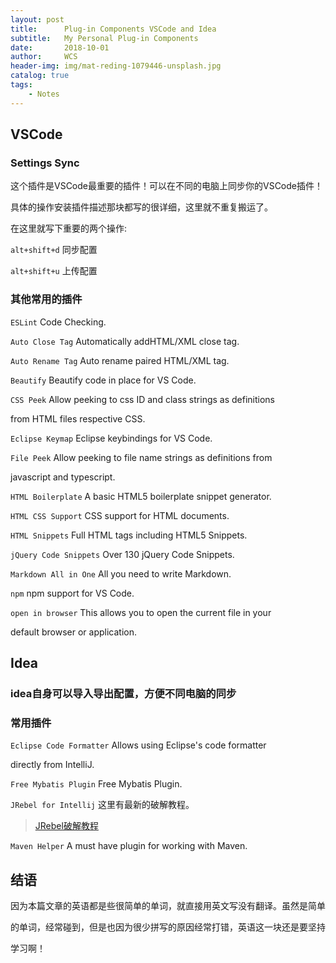 ```yaml
---
layout: post
title:      Plug-in Components VSCode and Idea
subtitle:   My Personal Plug-in Components 
date:       2018-10-01
author:     WCS
header-img: img/mat-reding-1079446-unsplash.jpg
catalog: true
tags:
    - Notes
---
```


## VSCode

### Settings Sync 

这个插件是VSCode最重要的插件！可以在不同的电脑上同步你的VSCode插件！  

具体的操作安装插件描述那块都写的很详细，这里就不重复搬运了。  

在这里就写下重要的两个操作:  

`alt+shift+d` 同步配置  

`alt+shift+u` 上传配置

### 其他常用的插件

`ESLint` Code Checking.  

`Auto Close Tag` Automatically addHTML/XML close tag.  

`Auto Rename Tag` Auto rename paired HTML/XML tag.  

`Beautify` Beautify code in place for VS Code.  

`CSS Peek` Allow peeking to css ID and class strings as definitions  

from HTML files respective CSS.  

`Eclipse Keymap` Eclipse keybindings for VS Code.  

`File Peek` Allow peeking to file name strings as definitions from  

javascript and typescript.  

`HTML Boilerplate` A basic HTML5 boilerplate snippet generator.  

`HTML CSS Support` CSS support for HTML documents.  

`HTML Snippets` Full HTML tags including HTML5 Snippets.  

`jQuery Code Snippets` Over 130 jQuery Code Snippets.  

`Markdown All in One` All you need to write Markdown.  

`npm` npm support for VS Code.  

`open in browser` This allows you to open the current file in your  

default browser or application.  

## Idea

### idea自身可以导入导出配置，方便不同电脑的同步

### 常用插件

`Eclipse Code Formatter` Allows using Eclipse's code formatter  

directly from IntelliJ.  

`Free Mybatis Plugin` Free Mybatis Plugin.  

`JRebel for Intellij` 这里有最新的破解教程。  

> [JRebel破解教程](https://blog.csdn.net/Hello_l/article/details/80009516)  

`Maven Helper` A must have plugin for working with Maven.  

## 结语

因为本篇文章的英语都是些很简单的单词，就直接用英文写没有翻译。虽然是简单  

的单词，经常碰到，但是也因为很少拼写的原因经常打错，英语这一块还是要坚持 

学习啊！